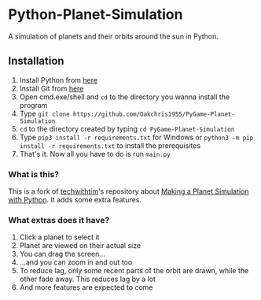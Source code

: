 # Python-Planet-Simulation

A simulation of planets and their orbits around the sun in Python.

## Installation

1) Install Python from [here](https://python.org/downloads/)
2) Install Git from [here](https://git-scm.com/downloads)
3) Open cmd.exe/shell and `cd` to the directory you wanna install the program
4) Type `git clone https://github.com/Oakchris1955/PyGame-Planet-Simulation`
5) `cd` to the directory created by typing `cd PyGame-Planet-Simulation`
6) Type `pip3 install -r requirements.txt` for Windows or `python3 -m pip install -r requirements.txt` to install the prerequisites
7) That's it. Now all you have to do is run `main.py`

### What is this?

This is a fork of [techwithtim](https://github.com/techwithtim)'s repository about [Making a Planet Simulation with Python](https://www.youtube.com/watch?v=WTLPmUHTPqo). It adds some extra features.

### What extras does it have?

1) Click a planet to select it
2) Planet are viewed on their actual size
3) You can drag the screen...
4) ...and you can zoom in and out too
5) To reduce lag, only some recent parts of the orbit are drawn, while the other fade away. This reduces lag by a lot
6) And more features are expected to come
